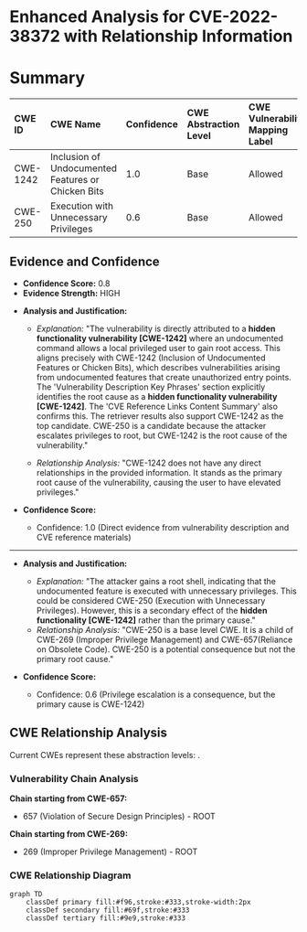 # Enhanced Analysis for CVE-2022-38372 with Relationship Information

# Summary
| CWE ID  | CWE Name                                                       | Confidence | CWE Abstraction Level | CWE Vulnerability Mapping Label | CWE-Vulnerability Mapping Notes |
| :-------- | :------------------------------------------------------------- | :--------- | :-------------------- | :------------------------------ | :---------------------------- |
| CWE-1242 | Inclusion of Undocumented Features or Chicken Bits            | 1.0        | Base                  | Allowed                         | Primary CWE                   |
| CWE-250  | Execution with Unnecessary Privileges                          | 0.6        | Base                  | Allowed                         | Secondary Candidate           |

## Evidence and Confidence

*   **Confidence Score:** 0.8
*   **Evidence Strength:** HIGH

- **Analysis and Justification:**
  - *Explanation:* "The vulnerability is directly attributed to a **hidden functionality vulnerability [CWE-1242]** where an undocumented command allows a local privileged user to gain root access. This aligns precisely with CWE-1242 (Inclusion of Undocumented Features or Chicken Bits), which describes vulnerabilities arising from undocumented features that create unauthorized entry points. The 'Vulnerability Description Key Phrases' section explicitly identifies the root cause as a **hidden functionality vulnerability [CWE-1242]**. The 'CVE Reference Links Content Summary' also confirms this. The retriever results also support CWE-1242 as the top candidate. CWE-250 is a candidate because the attacker escalates privileges to root, but CWE-1242 is the root cause of the vulnerability."

  - *Relationship Analysis:* "CWE-1242 does not have any direct relationships in the provided information. It stands as the primary root cause of the vulnerability, causing the user to have elevated privileges."

- **Confidence Score:**
  - Confidence: 1.0 (Direct evidence from vulnerability description and CVE reference materials)
---
- **Analysis and Justification:**
  - *Explanation:* "The attacker gains a root shell, indicating that the undocumented feature is executed with unnecessary privileges. This could be considered CWE-250 (Execution with Unnecessary Privileges). However, this is a secondary effect of the **hidden functionality [CWE-1242]** rather than the primary cause."
  - *Relationship Analysis:* "CWE-250 is a base level CWE. It is a child of CWE-269 (Improper Privilege Management) and CWE-657(Reliance on Obsolete Code). CWE-250 is a potential consequence but not the primary root cause."

- **Confidence Score:**
  - Confidence: 0.6 (Privilege escalation is a consequence, but the primary cause is CWE-1242)


## CWE Relationship Analysis

Current CWEs represent these abstraction levels: .


### Vulnerability Chain Analysis

**Chain starting from CWE-657:**
- 657 (Violation of Secure Design Principles) - ROOT


**Chain starting from CWE-269:**
- 269 (Improper Privilege Management) - ROOT



### CWE Relationship Diagram

```mermaid
graph TD
    classDef primary fill:#f96,stroke:#333,stroke-width:2px
    classDef secondary fill:#69f,stroke:#333
    classDef tertiary fill:#9e9,stroke:#333
```
